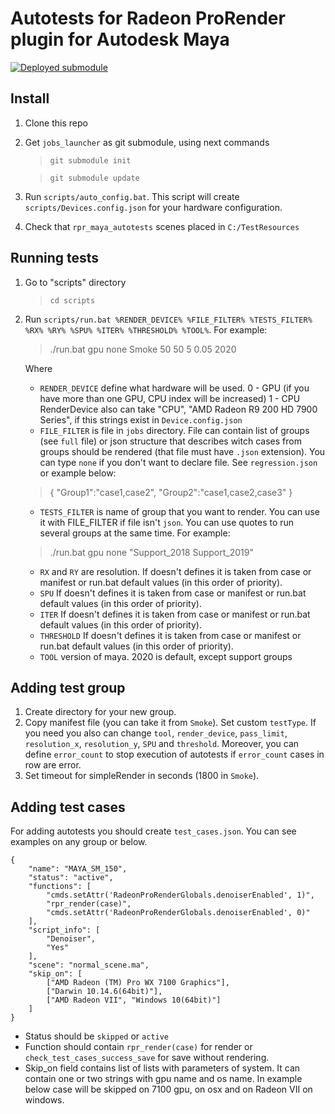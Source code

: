 # Autotests for Radeon ProRender plugin for Autodesk Maya

[![Deployed submodule](https://rpr.cis.luxoft.com/buildStatus/icon?job=Utils/jobs_launcher-Deploy&build=last&config=release-badge)](https://rpr.cis.luxoft.com/job/Utils/job/jobs_launcher-Deploy)

## Install

1. Clone this repo
2. Get `jobs_launcher` as git submodule, using next commands
    >`git submodule init`

    >`git submodule update`
3. Run `scripts/auto_config.bat`. This script will create `scripts/Devices.config.json` for your hardware configuration.
4. Check that `rpr_maya_autotests` scenes placed in `C:/TestResources`

## Running tests

1. Go to "scripts" directory
   >`cd scripts`
2. Run `scripts/run.bat %RENDER_DEVICE% %FILE_FILTER% %TESTS_FILTER% %RX% %RY% %SPU% %ITER% %THRESHOLD% %TOOL%`. For example:

     > ./run.bat gpu none Smoke 50 50 5 0.05 2020

     Where
     * `RENDER_DEVICE` define what hardware will be used.
         0 - GPU (if you have more than one GPU, CPU index will be increased)
         1 - CPU
         RenderDevice also can take "CPU", "AMD Radeon R9 200  HD 7900 Series", if this strings exist in `Device.config.json`
     * `FILE_FILTER` is file in `jobs` directory. File can contain list of groups (see `full` file) or json structure that describes witch cases from groups should be rendered (that file must have `.json` extension). You can type `none` if you don't want to declare file. See `regression.json` or example below:
    > {
    "Group1":"case1,case2",
    "Group2":"case1,case2,case3"
    }
     * `TESTS_FILTER` is name of group that you want to render. You can use it with FILE_FILTER if file isn't `json`. You can use quotes to run several groups at the same time. For example:
    > ./run.bat gpu none "Support_2018 Support_2019"
     * `RX` and `RY` are resolution. If doesn't defines it is taken from case or manifest or run.bat default values (in this order of priority).
     * `SPU` If doesn't defines it is taken from case or manifest or run.bat default values (in this order of priority).
     * `ITER` If doesn't defines it is taken from case or manifest or run.bat default values (in this order of priority).
     * `THRESHOLD` If doesn't defines it is taken from case or manifest or run.bat default values (in this order of priority).
     * `TOOL` version of maya. 2020 is default, except support groups

## Adding test group

1. Create directory for your new group.
2. Copy manifest file (you can take it from `Smoke`). Set custom `testType`. If you need you also can change `tool`, `render_device`, `pass_limit`, `resolution_x`, `resolution_y`, `SPU` and `threshold`. Moreover, you can define `error_count` to stop execution of autotests if `error_count` cases in row are error.
3. Set timeout for simpleRender in seconds (1800 in `Smoke`).

## Adding test cases

For adding autotests you should create `test_cases.json`. You can see examples on any group or below.

    {
        "name": "MAYA_SM_150",
        "status": "active",
        "functions": [
            "cmds.setAttr('RadeonProRenderGlobals.denoiserEnabled', 1)",
            "rpr_render(case)",
            "cmds.setAttr('RadeonProRenderGlobals.denoiserEnabled', 0)"
        ],
        "script_info": [
            "Denoiser",
            "Yes"
        ],
        "scene": "normal_scene.ma",
        "skip_on": [
            ["AMD Radeon (TM) Pro WX 7100 Graphics"],
            ["Darwin 10.14.6(64bit)"],
            ["AMD Radeon VII", "Windows 10(64bit)"]
        ]
    }
* Status should be `skipped` or `active`
* Function should contain `rpr_render(case)` for render or `check_test_cases_success_save` for save without rendering.
* Skip_on field contains list of lists with parameters of system. It can contain one or two strings with gpu name and os name. In example below case will be skipped on 7100 gpu, on osx and on Radeon VII on windows.